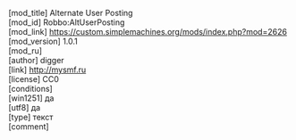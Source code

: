 [mod_title] Alternate User Posting  
[mod_id] Robbo:AltUserPosting  
[mod_link] https://custom.simplemachines.org/mods/index.php?mod=2626   
[mod_version] 1.0.1  
[mod_ru]  
[author] digger  
[link] http://mysmf.ru    
[license] CC0  
[conditions]                            
[win1251] да  
[utf8] да  
[type] текст    
[comment] 
